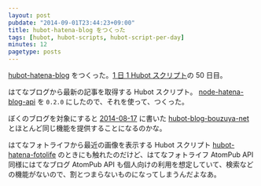 ```yaml
---
layout: post
pubdate: "2014-09-01T23:44:23+09:00"
title: hubot-hatena-blog をつくった
tags: [hubot, hubot-scripts, hubot-script-per-day]
minutes: 12
pagetype: posts
---
```

[hubot-hatena-blog][gh:bouzuya/hubot-hatena-blog] をつくった。[1 日 1 Hubot スクリプト][hubot-script-per-day]の 50 日目。

はてなブログから最新の記事を取得する Hubot スクリプト。 [node-hatena-blog-api][gh:bouzuya/node-hatena-blog-api] を `0.2.0` にしたので、それを使って、つくった。

ぼくのブログを対象にすると [2014-08-17][] に書いた [hubot-blog-bouzuya-net][gh:bouzuya/hubot-blog-bouzuya-net] とほとんど同じ機能を提供することになるのかな。

はてなフォトライフから最近の画像を表示する Hubot スクリプト [hubot-hatena-fotolife][gh:bouzuya/hubot-hatena-fotolife] のときにも触れたのだけど、はてなフォトライフ AtomPub API 同様にはてなブログ AtomPub API も個人向けの利用を想定していて、検索などの機能がないので、割とつまらないものになってしまうんだよなあ。

[gh:bouzuya/hubot-hatena-blog]: https://github.com/bouzuya/hubot-hatena-blog
[gh:bouzuya/node-hatena-blog-api]: https://github.com/bouzuya/node-hatena-blog-api
[gh:bouzuya/hubot-blog-bouzuya-net]: https://github.com/bouzuya/hubot-blog-bouzuya-net
[gh:bouzuya/hubot-hatena-fotolife]: https://github.com/bouzuya/hubot-hatena-fotolife
[hubot-script-per-day]: http://blog.bouzuya.net/posts?tags=hubot-script-per-day
[2014-08-17]: http://blog.bouzuya.net/2014/08/17/
